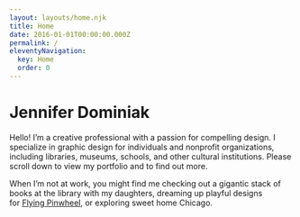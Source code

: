 ```yaml
---
layout: layouts/home.njk
title: Home
date: 2016-01-01T00:00:00.000Z
permalink: /
eleventyNavigation:
  key: Home
  order: 0
---
```

# Jennifer Dominiak

Hello! I’m a creative professional with a passion for compelling design. I specialize in graphic design for individuals and nonprofit organizations, including libraries, museums, schools, and other cultural institutions. Please scroll down to view my portfolio and to find out more.

When I’m not at work, you might find me checking out a gigantic stack of books at the library with my daughters, dreaming up playful designs for [Flying Pinwheel](https://www.etsy.com/shop/FlyingPinwheel), or exploring sweet home Chicago.